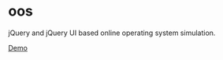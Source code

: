 # oos
jQuery and jQuery UI based online operating system simulation.

<a href="https://lab.sabahlatan.com/oos">Demo</a>
